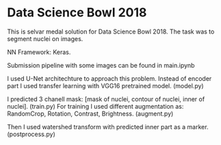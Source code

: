 # Data Science Bowl 2018
This is selvar medal solution for Data Science Bowl 2018.
The task was to segment nuclei on images.

NN Framework: Keras.

Submission pipeline with some images can be found in main.ipynb

I used U-Net architechture to approach this problem. Instead of encoder part I used transfer learning with VGG16 pretrained model. (model.py) 

I predicted 3 chanell mask: [mask of nuclei, contour of nuclei, inner of nuclei]. (train.py)
For training I used different augmentation as: RandomCrop, Rotation, Contrast, Brightness. (augment.py)

Then I used watershed transform with predicted inner part as a marker. (postprocess.py)
